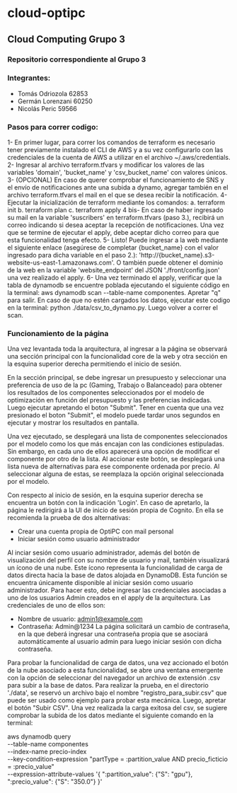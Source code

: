 # cloud-optipc

## Cloud Computing Grupo 3
### Repositorio correspondiente al Grupo 3
### Integrantes:
- Tomás Odriozola 62853
- Germán Lorenzani 60250
- Nicolás Peric 59566

### Pasos para correr codigo:
1- En primer lugar, para correr los comandos de terraform es necesario tener previamente instalado el CLI de AWS y a su vez configurarlo con las credenciales de la cuenta de AWS a utilizar en el archivo ~/.aws/credentials.
2- Ingresar al archivo terraform.tfvars y modificar los valores de las variables 'domain', 'bucket_name' y 'csv_bucket_name' con valores únicos.
3- (OPCIONAL) En caso de querer comprobar el funcionamiento de SNS y el envío de notificaciones ante una subida a dynamo, agregar también en el archivo terraform.tfvars el mail en el que se desea recibir la notificación.
4- Ejecutar la inicialización de terraform mediante los comandos:
    a. terraform init
    b. terraform plan
    c. terraform apply
4 bis- En caso de haber ingresado su mail en la variable 'suscribers' en terraform.tfvars (paso 3.), recibirá un correo indicando si desea aceptar la recepción de notificaciones. Una vez que se termine de ejecutar el apply, debe aceptar dicho correo para que esta funcionalidad tenga efecto.
5- Listo! Puede ingresar a la web mediante el siguiente enlace (asegúrese de completar {bucket_name} con el valor ingresado para dicha variable en el paso 2.): 'http://{bucket_name}.s3-website-us-east-1.amazonaws.com'. O también puede obtener el dominio de la web en la variable 'website_endpoint' del JSON './front/config.json' una vez realizado el apply.
6- Una vez terminado el apply, verificar que la tabla de dynamodb se encuentre poblada ejecutando el siguiente código en la terminal: aws dynamodb scan --table-name componentes.
   Apretar "q" para salir. En caso de que no estén cargados los datos, ejecutar este codigo en la terminal: python ./data/csv_to_dynamo.py. Luego volver a correr el scan.

### Funcionamiento de la página
Una vez levantada toda la arquitectura, al ingresar a la página se observará una sección principal con la funcionalidad core de la web y otra sección en la esquina superior derecha permitiendo el inicio de sesión. 

En la sección principal, se debe ingresar un presupuesto y seleccionar una preferencia de uso de la pc (Gaming, Trabajo o Balanceado) para obtener los resultados de los componentes seleccionados por el modelo de optimización en función del presupuesto y las preferencias indicadas. Luego ejecutar apretando el boton "Submit". Tener en cuenta que una vez presionado el boton "Submit", el modelo puede tardar unos segundos en ejecutar y mostrar los resultados en pantalla.

Una vez ejecutado, se desplegará una lista de componentes seleccionados por el modelo como los que más encajan con las condiciones estipuladas. Sin embargo, en cada uno de ellos aparecerá una opción de modificar el componente por otro de la lista. Al accionar este botón, se desplegará una lista nueva de alternativas para ese componente ordenada por precio. Al seleccionar alguna de estas, se reemplaza la opción original seleccionada por el modelo.

Con respecto al inicio de sesión, en la esquina superior derecha se encuentra un botón con la indicación 'Login'. En caso de apretarlo, la página le redirigirá a la UI de inicio de sesión propia de Cognito. En ella se recomienda la prueba de dos alternativas:
- Crear una cuenta propia de OptiPC con mail personal
- Iniciar sesión como usuario administrador

Al inciar sesión como usuario administrador, además del botón de visualización del perfil con su nombre de usuario y mail, también visualizará un ícono de una nube. Este ícono representa la funcionalidad de carga de datos directa hacia la base de datos alojada en DynamoDB. Esta función se encuentra únicamente disponible al iniciar sesión como usuario administrador. Para hacer esto, debe ingresar las credenciales asociadas a uno de los usuarios Admin creados en el apply de la arquitectura. Las credenciales de uno de ellos son:
- Nombre de usuario: admin1@example.com
- Contraseña: Admin@1234 
La página solicitará un cambio de contraseña, en la que deberá ingresar una contraseña propia que se asociará automáticamente al usuario admin para luego iniciar sesión con dicha contraseña.

Para probar la funcionalidad de carga de datos, una vez accionado el botón de la nube asociado a esta funcionalidad, se abre una ventana emergente con la opción de seleccionar del navegador un archivo de extensión .csv para subir a la base de datos. Para realizar la prueba, en el directorio './data', se reservó un archivo bajo el nombre "registro_para_subir.csv" que puede ser usado como ejemplo para probar esta mecánica. Luego, apretar el botón "Subir CSV".
Una vez realizada la carga exitosa del csv, se sugiere comprobar la subida de los datos mediante el siguiente comando en la terminal:

aws dynamodb query \
    --table-name componentes \
    --index-name precio-index \
    --key-condition-expression "partType = :partition_value AND precio_ficticio = :precio_value" \
    --expression-attribute-values '{
        ":partition_value": {"S": "gpu"},
        ":precio_value": {"S": "350.0"}
    }'
